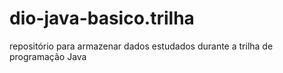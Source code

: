 # dio-java-basico.trilha
repositório para armazenar dados estudados durante a trilha de programação Java
